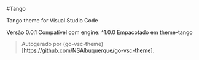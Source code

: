 #Tango

Tango theme for Visual Studio Code

Versão 0.0.1
Compatível com engine: ^1.0.0
Empacotado em theme-tango

> Autogerado por (go-vsc-theme)[https://github.com/NSAlbuquerque/go-vsc-theme].